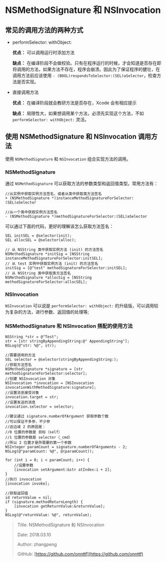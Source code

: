 # NSMethodSignature 和 NSInvocation

## 常见的调用方法的两种方式

* performSelector: withObject:

  **优点：** 可以调用运行时添加方法

  **缺点：** 在编译阶段不会做校验。只有在程序运行的时候，才会知道是否存在即将调用的方法，如果方法不存在，程序会崩溃。因此为了保证程序的健壮，在调用方法前应该使用 `- (BOOL)respondsToSelector:(SEL)aSelector`，检查方法是否实现。

* 直接调用方法

  **优点：** 在编译阶段就会教研方法是否存在，Xcode 会有相应提示

  **缺点：** 局限性大，如果想调用某个方法，必须先实现这个方法，不如 `performSelector: withObject:` 灵活。

## 使用 NSMethodSignature 和 NSInvocation 调用方法

使用 `NSMethodSignature` 和 `NSInvocation` 组合实现方法的调用。

### NSMethodSignature

通过 `NSMethodSignature` 可以获取方法的参数类型和返回值类型。常用方法有：

```objc
//从实例中获取实例方法签名，或者从类中获取类方法签名
+ (NSMethodSignature *)instanceMethodSignatureForSelector:(SEL)aSelector

//从一个类中获取实例方法签名
- (NSMethodSignature *)methodSignatureForSelector:(SEL)aSelector
```

可以通过下面的代码，更好的理解该怎么获取方法签名：

```objc
SEL initSEL = @selector(init);
SEL allocSEL = @selector(alloc);

// 从 NSString 类中获取实例方法 (init) 的方法签名
NSMethodSignature *initSig = [NSString instanceMethodSignatureForSelector:initSEL];
// 从 test 实例中获取实例方法 (init) 的方法签名
initSig = [@"test" methodSignatureForSelector:initSEL];
// 从 NSString 类中获取类方法签名
NSMethodSignature *allocSig = [NSString methodSignatureForSelector:allocSEL];
```

### NSInvocation

`NSInvocation` 可以说是 `performSelector: withObject:` 的升级版，可以调用较为复杂的方法，进行参数、返回值的处理等;

### NSMethodSignature 和 NSInvocation 搭配的使用方法

```objc
NSString *str = @"Test";
str = [str stringByAppendingString:@" AppendingString"];
NSLog(@"str: %@", str);

//需要调用的方法
SEL selector = @selector(stringByAppendingString:);
//获取方法签名
NSMethodSignature *signature = [str methodSignatureForSelector:selector];
//创建 NSInvocation 对象
NSInvocation *invocation = [NSInvocation invocationWithMethodSignature:signature];
//设置消息接受对象
invocation.target = str;
//设置发送的消息
invocation.selector = selector;

//建议通过 signature.numberOfArgument 获取参数个数
//可以保证不多参，不少参
//这边减 2 的原因是：
//0 位置的参数是 目标（self）
//1 位置的参数是 selector（_cmd）
//所以 2 位置才是所需要的第一个参数
NSInteger paramCount = signature.numberOfArguments - 2;
NSLog(@"paramCount: %@", @(paramCount));

for (int i = 0; i < paramCount; i++) {
    //设置参数
    [invocation setArgument:&str atIndex:i + 2];
}
//执行 invocation
[invocation invoke];

//获取返回值
id returnValue = nil;
if (signature.methodReturnLength) {
    [invocation getReturnValue:&returnValue];
}
NSLog(@"returnValue: %@", returnValue);
```

> Title: NSMethodSignature 和 NSInvocation
>
> Date: 2018.03.10
>
> Author: zhangpeng
>
> GitHub: [https://github.com/onnttf](https://github.com/onnttf)
